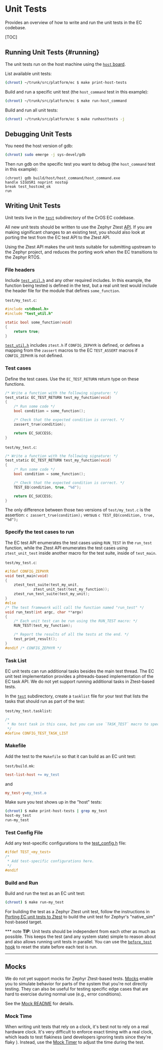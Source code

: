 # Unit Tests

Provides an overview of how to write and run the unit tests in the EC codebase.

[TOC]

## Running Unit Tests {#running}

The unit tests run on the host machine using the [`host` board].

List available unit tests:

```bash
(chroot) ~/trunk/src/platform/ec $ make print-host-tests
```

Build and run a specific unit test (the `host_command` test in this example):

```bash
(chroot) ~/trunk/src/platform/ec $ make run-host_command
```

Build and run all unit tests:

```bash
(chroot) ~/trunk/src/platform/ec $ make runhosttests -j
```

## Debugging Unit Tests

You need the host version of gdb:

```bash
(chroot) sudo emerge -j sys-devel/gdb
```

Then run gdb on the specific test you want to debug (the `host_command` test in this example):

```
(chroot) gdb build/host/host_command/host_command.exe
handle SIGUSR1 noprint nostop
break test_hostcmd_ok
run
```

## Writing Unit Tests

Unit tests live in the [`test`] subdirectory of the CrOS EC codebase.

All new unit tests should be written to use the Zephyr Ztest
[API](https://docs.zephyrproject.org/latest/guides/test/ztest.html). If you are
making significant changes to an existing test, you should also look at porting
the test from the EC test API to the Ztest API.

Using the Ztest API makes the unit tests suitable for submitting upstream to the
Zephyr project, and reduces the porting work when the EC transitions to the
Zephyr RTOS.

### File headers

Include [`test_util.h`] and any other required includes. In this example, the
function being tested is defined in the test, but a real unit test would include
the header file for the module that defines `some_function`.

`test/my_test.c`:

```c
#include <stdbool.h>
#include "test_util.h"

static bool some_function(void)
{
    return true;
}
```

[`test_util.h`] includes `ztest.h` if `CONFIG_ZEPHYR` is defined, or defines a
mapping from the `zassert` macros to the EC `TEST_ASSERT` macros if
`CONFIG_ZEPHYR` is not defined.

### Test cases

Define the test cases. Use the `EC_TEST_RETURN` return type on these functions.

```c
/* Write a function with the following signature: */
test_static EC_TEST_RETURN test_my_function(void)
{
    /* Run some code */
    bool condition = some_function();

    /* Check that the expected condition is correct. */
    zassert_true(condition);

    return EC_SUCCESS;
}
```

`test/my_test.c`:

```c
/* Write a function with the following signature: */
test_static EC_TEST_RETURN test_my_function(void)
{
    /* Run some code */
    bool condition = some_function();

    /* Check that the expected condition is correct. */
    TEST_EQ(condition, true, "%d");

    return EC_SUCCESS;
}
```

The only difference between those two versions of `test/my_test.c` is the
assertion: `c zassert_true(condition);` versus `c TEST_EQ(condition, true,
"%d");`

### Specify the test cases to run

The EC test API enumerates the test cases using `RUN_TEST` in the `run_test`
function, while the Ztest API enumerates the test cases using `ztest_unit_test`
inside another macro for the test suite, inside of `test_main`.

`test/my_test.c`:

```c
#ifdef CONFIG_ZEPHYR
void test_main(void)
{
    ztest_test_suite(test_my_unit,
             ztest_unit_test(test_my_function));
    ztest_run_test_suite(test_my_unit);
}
#else
/* The test framework will call the function named "run_test" */
void run_test(int argc, char **argv)
{
    /* Each unit test can be run using the RUN_TEST macro: */
    RUN_TEST(test_my_function);

    /* Report the results of all the tests at the end. */
    test_print_result();
}
#endif /* CONFIG_ZEPHYR */
```

### Task List

EC unit tests can run additional tasks besides the main test thread. The EC unit
test implementation provides a phtreads-based implementation of the EC task API.
We do not yet support running additional tasks in Ztest-based tests.

In the [`test`] subdirectory, create a `tasklist` file for your test that lists
the tasks that should run as part of the test:

`test/my_test.tasklist`:

```c
/*
 * No test task in this case, but you can use `TASK_TEST` macro to specify one.
 */
#define CONFIG_TEST_TASK_LIST
```

### Makefile

Add the test to the `Makefile` so that it can build as an EC unit test:

`test/build.mk`:

```Makefile
test-list-host += my_test
```

and

```Makefile
my_test-y=my_test.o
```

Make sure you test shows up in the "host" tests:

```bash
(chroot) $ make print-host-tests | grep my_test
host-my_test
run-my_test
```
### Test Config File

Add any test-specific configurations to the [test_config.h](https://source.chromium.org/chromiumos/chromiumos/codesearch/+/HEAD:src/platform/ec/test/test_config.h) file:

```c
#ifdef TEST_<my_test>
/*
 * Add test-specific configurations here.
 */
#endif
```

### Build and Run

Build and run the test as an EC unit test:

```bash
(chroot) $ make run-my_test
```

For building the test as a Zephyr Ztest unit test, follow the instructions in
[Porting EC unit tests to Ztest](./zephyr/ztest.md) to build the unit test for Zephyr's
"native_sim" host-based target.

<!-- mdformat off(b/139308852) -->
*** note
**TIP**: Unit tests should be independent from each other as much as possible.
This keeps the test (and any system state) simple to reason about and also
allows running unit tests in parallel. You can use the
[`before_test` hook][`test_util.h`] to reset the state before each test is run.
***
<!-- mdformat on -->

## Mocks

We do not yet support mocks for Zephyr Ztest-based tests. [Mocks][`mock`] enable
you to simulate behavior for parts of the system that you're not directly
testing. They can also be useful for testing specific edge cases that are hard
to exercise during normal use (e.g., error conditions).

See the [Mock README] for details.

### Mock Time

When writing unit tests that rely on a clock, it's best not to rely on a real
hardware clock. It's very difficult to enforce exact timing with a real clock,
which leads to test flakiness (and developers ignoring tests since they're flaky
). Instead, use the [Mock Timer] to adjust the time during the test.

[`mock`]: /include/mock
[Mock Timer]: /include/mock/timer_mock.h
[`test`]: /test
[`host` board]: /board/host/
[`test_util.h`]: /include/test_util.h
[Mock README]: /common/mock/README.md
